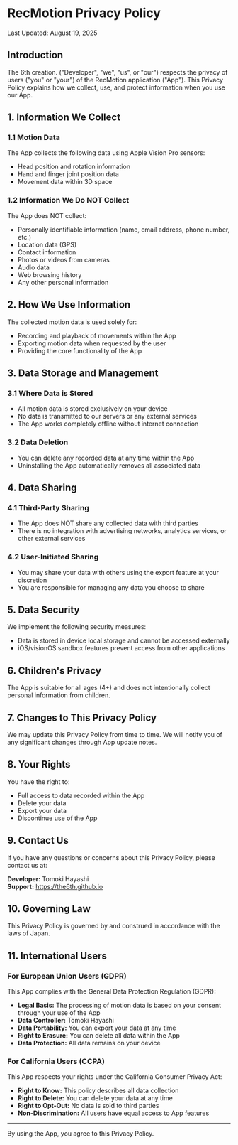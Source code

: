 # RecMotion Privacy Policy

Last Updated: August 19, 2025

## Introduction

The 6th creation.  ("Developer", "we", "us", or "our") respects the privacy of users ("you" or "your") of the RecMotion application ("App"). This Privacy Policy explains how we collect, use, and protect information when you use our App.

## 1. Information We Collect

### 1.1 Motion Data
The App collects the following data using Apple Vision Pro sensors:
- Head position and rotation information
- Hand and finger joint position data
- Movement data within 3D space

### 1.2 Information We Do NOT Collect
The App does NOT collect:
- Personally identifiable information (name, email address, phone number, etc.)
- Location data (GPS)
- Contact information
- Photos or videos from cameras
- Audio data
- Web browsing history
- Any other personal information

## 2. How We Use Information

The collected motion data is used solely for:
- Recording and playback of movements within the App
- Exporting motion data when requested by the user
- Providing the core functionality of the App

## 3. Data Storage and Management

### 3.1 Where Data is Stored
- All motion data is stored exclusively on your device
- No data is transmitted to our servers or any external services
- The App works completely offline without internet connection

### 3.2 Data Deletion
- You can delete any recorded data at any time within the App
- Uninstalling the App automatically removes all associated data

## 4. Data Sharing

### 4.1 Third-Party Sharing
- The App does NOT share any collected data with third parties
- There is no integration with advertising networks, analytics services, or other external services

### 4.2 User-Initiated Sharing
- You may share your data with others using the export feature at your discretion
- You are responsible for managing any data you choose to share

## 5. Data Security

We implement the following security measures:
- Data is stored in device local storage and cannot be accessed externally
- iOS/visionOS sandbox features prevent access from other applications

## 6. Children's Privacy

The App is suitable for all ages (4+) and does not intentionally collect personal information from children.

## 7. Changes to This Privacy Policy

We may update this Privacy Policy from time to time. We will notify you of any significant changes through App update notes.

## 8. Your Rights

You have the right to:
- Full access to data recorded within the App
- Delete your data
- Export your data
- Discontinue use of the App

## 9. Contact Us

If you have any questions or concerns about this Privacy Policy, please contact us at:

**Developer:** Tomoki Hayashi  
**Support:** https://the6th.github.io

## 10. Governing Law

This Privacy Policy is governed by and construed in accordance with the laws of Japan.

## 11. International Users

### For European Union Users (GDPR)
This App complies with the General Data Protection Regulation (GDPR):
- **Legal Basis:** The processing of motion data is based on your consent through your use of the App
- **Data Controller:** Tomoki Hayashi
- **Data Portability:** You can export your data at any time
- **Right to Erasure:** You can delete all data within the App
- **Data Protection:** All data remains on your device

### For California Users (CCPA)
This App respects your rights under the California Consumer Privacy Act:
- **Right to Know:** This policy describes all data collection
- **Right to Delete:** You can delete your data at any time
- **Right to Opt-Out:** No data is sold to third parties
- **Non-Discrimination:** All users have equal access to App features

---

By using the App, you agree to this Privacy Policy.
